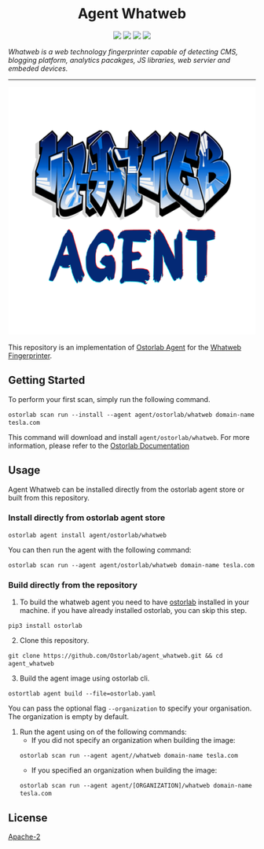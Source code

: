 <h1 align="center">Agent Whatweb</h1>

<p align="center">
<img src="https://img.shields.io/badge/License-Apache_2.0-brightgreen.svg">
<img src="https://img.shields.io/github/languages/top/ostorlab/agent_whatweb">
<img src="https://img.shields.io/github/stars/ostorlab/agent_whatweb">
<img src="https://img.shields.io/badge/PRs-welcome-brightgreen.svg">
</p>

_Whatweb is a web technology fingerprinter capable of detecting CMS, blogging platform, analytics pacakges, JS libraries, web servier and embeded devices._

---

<p align="center">
<img src="https://github.com/Ostorlab/agent_whatweb/blob/main/images/logo.png" alt="agent-whatweb" />
</p>

This repository is an implementation of [Ostorlab Agent](https://pypi.org/project/ostorlab/) for the [Whatweb Fingerprinter](https://github.com/urbanadventurer/WhatWeb.git).

## Getting Started
To perform your first scan, simply run the following command.
```shell
ostorlab scan run --install --agent agent/ostorlab/whatweb domain-name tesla.com
```

This command will download and install `agent/ostorlab/whatweb`.
For more information, please refer to the [Ostorlab Documentation](https://github.com/Ostorlab/ostorlab/blob/main/README.md)


## Usage

Agent Whatweb can be installed directly from the ostorlab agent store or built from this repository.

 ### Install directly from ostorlab agent store

 ```shell
 ostorlab agent install agent/ostorlab/whatweb
 ```

You can then run the agent with the following command:

```shell
ostorlab scan run --agent agent/ostorlab/whatweb domain-name tesla.com
```


### Build directly from the repository

 1. To build the whatweb agent you need to have [ostorlab](https://pypi.org/project/ostorlab/) installed in your machine.  if you have already installed ostorlab, you can skip this step.

```shell
pip3 install ostorlab
```

 2. Clone this repository.

```shell
git clone https://github.com/Ostorlab/agent_whatweb.git && cd agent_whatweb
```

 3. Build the agent image using ostorlab cli.

 ```shell
 ostortlab agent build --file=ostorlab.yaml
 ```
 You can pass the optional flag `--organization` to specify your organisation. The organization is empty by default.

 1. Run the agent using on of the following commands:
	 * If you did not specify an organization when building the image:
	  ```shell
	  ostorlab scan run --agent agent//whatweb domain-name tesla.com
	  ```
	 * If you specified an organization when building the image:
	  ```shell
	  ostorlab scan run --agent agent/[ORGANIZATION]/whatweb domain-name tesla.com
	  ```


## License
[Apache-2](./LICENSE)
